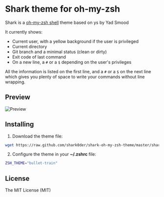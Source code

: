 # Shark theme for oh-my-zsh

Shark is a [oh-my-zsh shell](https://github.com/robbyrussell/oh-my-zsh)
theme based on ys by Yad Smood

It currently shows:
- Current user, with a yellow background if the user is privileged
- Current directory
- Git branch and a minimal status (clean or dirty)
- Exit code of last command
- On a new line, a `#` or a `$` depending on the user's privileges

All the information is listed on the first line, and a `#` or a `$` on the next line which gives you plenty of space to write your commands without line wrapping.

## Preview

![Preview](https://raw.github.com/shark0der/shark-oh-my-zsh-theme/master/preview.png)

## Installing

1. Download the theme file:

```bash
wget https://raw.github.com/shark0der/shark-oh-my-zsh-theme/master/shark.zsh-theme -O $ZSH_CUSTOM/themes/shark/shark.zsh-theme
```

2. Configure the theme in your **~/.zshrc** file:

```bash
ZSH_THEME="bullet-train"
```

## License
The MIT License (MIT)


